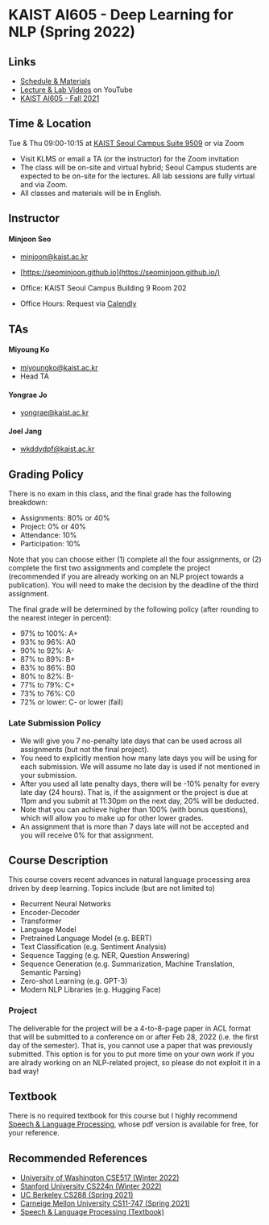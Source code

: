 # KAIST AI605 - Deep Learning for NLP (Spring 2022)

## Links
- [Schedule & Materials](https://seominjoon.github.io/kaist-ai605/schedule.html)
- [Lecture & Lab Videos](https://www.youtube.com/playlist?list=PLN9tAT2r9TDwlfX18uHYVigflooo8DMgq) on YouTube
- [KAIST AI605 - Fall 2021](https://seominjoon.github.io/kaist-ai605/index-202109.html)

## Time & Location

Tue & Thu 09:00-10:15 at [KAIST Seoul Campus Suite 9509](http://naver.me/FeOwr48s) or via Zoom 
- Visit KLMS or email a TA (or the instructor) for the Zoom invitation
- The class will be on-site and virtual hybrid; Seoul Campus students are expected to be on-site for the lectures. All lab sessions are fully virtual and via Zoom.
- All classes and materials will be in English.



## Instructor

#### Minjoon Seo
- [minjoon@kaist.ac.kr](mailto:minjoon@kaist.ac.kr)

- [https://seominjoon.github.io](https://seominjoon.github.io/)

- Office: KAIST Seoul Campus Building 9 Room 202

- Office Hours: Request via [Calendly](https://calendly.com/kaist-minjoon/15-minute-meeting)

## TAs
#### Miyoung Ko
- [miyoungko@kaist.ac.kr](mailto:miyoungko@kaist.ac.kr)
- Head TA

#### Yongrae Jo
- [yongrae@kaist.ac.kr](mailto:yongrae@kaist.ac.kr)

#### Joel Jang
- [wkddydpf@kaist.ac.kr](mailto:wkddydpf@kaist.ac.kr)


## Grading Policy
There is no exam in this class, and the final grade has the following breakdown:
- Assignments: 80% or 40% 
- Project: 0% or 40%
- Attendance: 10%
- Participation: 10%

Note that you can choose either 
(1) complete all the four assignments, or 
(2) complete the first two assignments and complete the project (recommended if you are already working on an NLP project towards a publication).
You will need to make the decision by the deadline of the third assignment.

The final grade will be determined by the following policy (after rounding to the nearest integer in percent):
- 97% to 100%: A+
- 93% to 96%: A0
- 90% to 92%: A-
- 87% to 89%: B+
- 83% to 86%: B0
- 80% to 82%: B-
- 77% to 79%: C+
- 73% to 76%: C0
- 72% or lower: C- or lower (fail) 

### Late Submission Policy
- We will give you 7 no-penalty late days that can be used across all assignments (but not the final project). 
- You need to explicitly mention how many late days you will be using for each submission. We will assume no late day is used if not mentioned in your submission.
- After you used all late penalty days, there will be -10% penalty for every late day (24 hours). That is, if the assignment or the project is due at 11pm and you submit at 11:30pm on the next day, 20% will be deducted. 
- Note that you can achieve higher than 100% (with bonus questions), which will allow you to make up for other lower grades.  
- An assignment that is more than 7 days late will not be accepted and you will receive 0% for that assignment.


## Course Description

This course covers recent advances in natural language processing area driven by deep learning. Topics include (but are not limited to)

- Recurrent Neural Networks
- Encoder-Decoder
- Transformer
- Language Model
- Pretrained Language Model (e.g. BERT)
- Text Classification (e.g. Sentiment Analysis)
- Sequence Tagging (e.g. NER, Question Answering)
- Sequence Generation (e.g. Summarization, Machine Translation, Semantic Parsing)
- Zero-shot Learning (e.g. GPT-3)
- Modern NLP Libraries (e.g. Hugging Face)


### Project
The deliverable for the project will be a 4-to-8-page paper in ACL format that will be submitted to a conference on or after Feb 28, 2022 (i.e. the first day of the semester). That is, you cannot use a paper that was previously submitted. This option is for you to put more time on your own work if you are alrady working on an NLP-related project, so please do not exploit it in a bad way!



## Textbook

There is no required textbook for this course but I highly recommend [Speech & Language Processing](https://web.stanford.edu/~jurafsky/slp3/), whose pdf version is available for free, for your reference.


## Recommended References
- [University of Washington CSE517 (Winter 2022)](https://nasmith.github.io/NLP-winter22/)
- [Stanford University CS224n (Winter 2022)](http://web.stanford.edu/class/cs224n/)
- [UC Berkeley CS288 (Spring 2021)](https://cal-cs288.github.io/sp22/)
- [Carneige Mellon University CS11-747 (Spring 2021)](http://phontron.com/class/nn4nlp2021/schedule.html)
- [Speech & Language Processing (Textbook)](https://web.stanford.edu/~jurafsky/slp3/)
